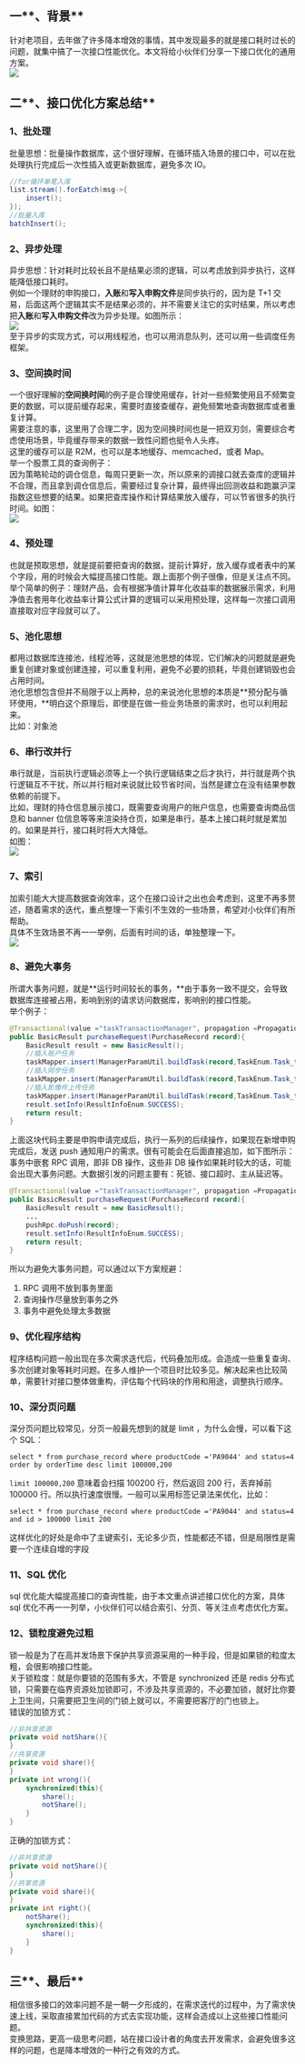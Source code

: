 <a name="OkxDb"></a>
## 一**、背景**
针对老项目，去年做了许多降本增效的事情，其中发现最多的就是接口耗时过长的问题，就集中搞了一次接口性能优化。本文将给小伙伴们分享一下接口优化的通用方案。<br />![](https://cdn.nlark.com/yuque/0/2023/jpeg/396745/1701827399393-991f9bb2-c2a3-4902-bf90-56eef60c6ecf.jpeg)
<a name="kB1ui"></a>
## 二**、接口优化方案总结**
<a name="vrKaM"></a>
### **1、批处理**
批量思想：批量操作数据库，这个很好理解，在循环插入场景的接口中，可以在批处理执行完成后一次性插入或更新数据库，避免多次 IO。
```java
//for循环单笔入库
list.stream().forEatch(msg->{
    insert();
});
//批量入库
batchInsert();
```
<a name="ztLzR"></a>
### **2、异步处理**
异步思想：针对耗时比较长且不是结果必须的逻辑，可以考虑放到异步执行，这样能降低接口耗时。<br />例如一个理财的申购接口，**入账**和**写入申购文件**是同步执行的，因为是 T+1 交易，后面这两个逻辑其实不是结果必须的，并不需要关注它的实时结果，所以考虑把**入账**和**写入申购文件**改为异步处理。如图所示：<br />![](https://cdn.nlark.com/yuque/0/2023/png/396745/1701825854487-88c15690-ff09-4867-b7a6-a3cacc30d06e.png#averageHue=%23fafafa&clientId=u57a309d7-0121-4&from=paste&id=u41d5ce4c&originHeight=461&originWidth=671&originalType=url&ratio=2.5&rotation=0&showTitle=false&status=done&style=none&taskId=u70e0e552-84a5-49f5-bfb4-27bf27dd752&title=)<br />至于异步的实现方式，可以用线程池，也可以用消息队列，还可以用一些调度任务框架。
<a name="Xl817"></a>
### 3、空间换时间
一个很好理解的**空间换时间**的例子是合理使用缓存，针对一些频繁使用且不频繁变更的数据，可以提前缓存起来，需要时直接查缓存，避免频繁地查询数据库或者重复计算。<br />需要注意的事，这里用了合理二字，因为空间换时间也是一把双刃剑，需要综合考虑使用场景，毕竟缓存带来的数据一致性问题也挺令人头疼。<br />这里的缓存可以是 R2M，也可以是本地缓存、memcached，或者 Map。<br />举一个股票工具的查询例子：<br />因为策略轮动的调仓信息，每周只更新一次，所以原来的调接口就去查库的逻辑并不合理，而且拿到调仓信息后，需要经过复杂计算，最终得出回测收益和跑赢沪深指数这些想要的结果。如果把查库操作和计算结果放入缓存，可以节省很多的执行时间。如图：<br />![](https://cdn.nlark.com/yuque/0/2023/png/396745/1701825854486-8700cc6d-ead5-446e-acea-c6d4ded3a39b.png#averageHue=%23f8f8f8&clientId=u57a309d7-0121-4&from=paste&id=u449cbe4a&originHeight=621&originWidth=661&originalType=url&ratio=2.5&rotation=0&showTitle=false&status=done&style=none&taskId=u3363ff44-b45f-41d6-8347-50046a16c23&title=)
<a name="hVrO1"></a>
### **4、预处理**
也就是预取思想，就是提前要把查询的数据，提前计算好，放入缓存或者表中的某个字段，用的时候会大幅提高接口性能。跟上面那个例子很像，但是关注点不同。<br />举个简单的例子：理财产品，会有根据净值计算年化收益率的数据展示需求，利用净值去套用年化收益率计算公式计算的逻辑可以采用预处理，这样每一次接口调用直接取对应字段就可以了。
<a name="bWc8s"></a>
### **5、池化思想**
都用过数据库连接池，线程池等，这就是池思想的体现，它们解决的问题就是避免重复创建对象或创建连接，可以重复利用，避免不必要的损耗，毕竟创建销毁也会占用时间。<br />池化思想包含但并不局限于以上两种，总的来说池化思想的本质是**预分配与循环使用，**明白这个原理后，即使是在做一些业务场景的需求时，也可以利用起来。<br />比如：对象池
<a name="DJebs"></a>
### **6、串行改并行**
串行就是，当前执行逻辑必须等上一个执行逻辑结束之后才执行，并行就是两个执行逻辑互不干扰，所以并行相对来说就比较节省时间，当然是建立在没有结果参数依赖的前提下。<br />比如，理财的持仓信息展示接口，既需要查询用户的账户信息，也需要查询商品信息和 banner 位信息等等来渲染持仓页，如果是串行，基本上接口耗时就是累加的。如果是并行，接口耗时将大大降低。<br />如图：<br />![](https://cdn.nlark.com/yuque/0/2023/png/396745/1701825854490-2f4ddc03-4be4-4ec6-9424-51c169b326f6.png#averageHue=%23fafafa&clientId=u57a309d7-0121-4&from=paste&id=u7888d87e&originHeight=461&originWidth=721&originalType=url&ratio=2.5&rotation=0&showTitle=false&status=done&style=none&taskId=u557234d5-d72b-4263-b0cd-036ee033dab&title=)
<a name="s5Lnh"></a>
### **7、索引**
加索引能大大提高数据查询效率，这个在接口设计之出也会考虑到，这里不再多赘述，随着需求的迭代，重点整理一下索引不生效的一些场景，希望对小伙伴们有所帮助。<br />具体不生效场景不再一一举例，后面有时间的话，单独整理一下。<br />![](https://cdn.nlark.com/yuque/0/2023/png/396745/1701825854493-49490318-da60-4547-a9ef-d4ee75407c9c.png#averageHue=%23fbfaf9&clientId=u57a309d7-0121-4&from=paste&id=uf50eb651&originHeight=756&originWidth=961&originalType=url&ratio=2.5&rotation=0&showTitle=false&status=done&style=none&taskId=ucc752367-64dc-46fa-ac3b-6a6be7ec940&title=)
<a name="coiM3"></a>
### **8、避免大事务**
所谓大事务问题，就是**运行时间较长的事务，**由于事务一致不提交，会导致数据库连接被占用，影响到别的请求访问数据库，影响别的接口性能。<br />举个例子：
```java
@Transactional(value ="taskTransactionManager", propagation =Propagation.REQUIRED, isolation =Isolation.READ_COMMITTED, rollbackFor ={RuntimeException.class,Exception.class})
public BasicResult purchaseRequest(PurchaseRecord record){
    BasicResult result = new BasicResult();
    //插入账户任务
    taskMapper.insert(ManagerParamUtil.buildTask(record,TaskEnum.Task_type.pension_account.type(),TaskEnum.Account_bizType.purchase_request.type()));
    //插入同步任务
    taskMapper.insert(ManagerParamUtil.buildTask(record,TaskEnum.Task_type.pension_sync.type(),TaskEnum.Sync_bizType.purchase.type()));
    //插入影像件上传任务
    taskMapper.insert(ManagerParamUtil.buildTask(record,TaskEnum.Task_type.pension_sync.type(),TaskEnum.Sync_bizType.cert.type()));
    result.setInfo(ResultInfoEnum.SUCCESS);
    return result;
}
```
上面这块代码主要是申购申请完成后，执行一系列的后续操作，如果现在新增申购完成后，发送 push 通知用户的需求。很有可能会在后面直接追加，如下图所示：事务中嵌套 RPC 调用，即非 DB 操作，这些非 DB 操作如果耗时较大的话，可能会出现大事务问题。大数据引发的问题主要有：死锁、接口超时、主从延迟等。
```java
@Transactional(value ="taskTransactionManager", propagation =Propagation.REQUIRED, isolation =Isolation.READ_COMMITTED, rollbackFor ={RuntimeException.class,Exception.class})
public BasicResult purchaseRequest(PurchaseRecord record){
    BasicResult result = new BasicResult();
    ...
    pushRpc.doPush(record);
    result.setInfo(ResultInfoEnum.SUCCESS);
    return result;
}
```
所以为避免大事务问题，可以通过以下方案规避：

1. RPC 调用不放到事务里面
2. 查询操作尽量放到事务之外
3. 事务中避免处理太多数据
<a name="M9j28"></a>
### **9、优化程序结构**
程序结构问题一般出现在多次需求迭代后，代码叠加形成。会造成一些重复查询、多次创建对象等耗时问题。在多人维护一个项目时比较多见。解决起来也比较简单，需要针对接口整体做重构，评估每个代码块的作用和用途，调整执行顺序。
<a name="DHKXS"></a>
### **10、深分页问题**
深分页问题比较常见，分页一般最先想到的就是 limit ，为什么会慢，可以看下这个 SQL：
```plsql
select * from purchase_record where productCode ='PA9044' and status=4 order by orderTime desc limit 100000,200
```
`limit 100000,200` 意味着会扫描 100200 行，然后返回 200 行，丢弃掉前 100000 行。所以执行速度很慢。一般可以采用标签记录法来优化，比如：
```plsql
select * from purchase_record where productCode ='PA9044' and status=4 and id > 100000 limit 200
```
这样优化的好处是命中了主键索引，无论多少页，性能都还不错，但是局限性是需要一个连续自增的字段
<a name="UXkRj"></a>
### **11、SQL 优化**
sql 优化能大幅提高接口的查询性能，由于本文重点讲述接口优化的方案，具体 sql 优化不再一一列举，小伙伴们可以结合索引、分页、等关注点考虑优化方案。
<a name="tEk36"></a>
### **12、锁粒度避免过粗**
锁一般是为了在高并发场景下保护共享资源采用的一种手段，但是如果锁的粒度太粗，会很影响接口性能。<br />关于锁粒度：就是你要锁的范围有多大，不管是 synchronized 还是 redis 分布式锁，只需要在临界资源处加锁即可，不涉及共享资源的，不必要加锁，就好比你要上卫生间，只需要把卫生间的门锁上就可以，不需要把客厅的门也锁上。<br />错误的加锁方式：
```java
//非共享资源
private void notShare(){
}
//共享资源
private void share(){
}
private int wrong(){
    synchronized(this){
        share();
        notShare();
    }
}
```
正确的加锁方式：
```java
//非共享资源
private void notShare(){
}
//共享资源
private void share(){
}
private int right(){
    notShare();
    synchronized(this){
        share();
    }
}
```
<a name="DznXs"></a>
## 三**、最后**
相信很多接口的效率问题不是一朝一夕形成的，在需求迭代的过程中，为了需求快速上线，采取直接累加代码的方式去实现功能，这样会造成以上这些接口性能问题。<br />变换思路，更高一级思考问题，站在接口设计者的角度去开发需求，会避免很多这样的问题，也是降本增效的一种行之有效的方式。
